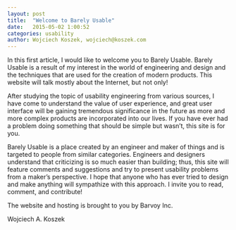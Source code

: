 ```yaml
---
layout: post
title:  "Welcome to Barely Usable"
date:   2015-05-02 1:00:52
categories: usability
author: Wojciech Koszek, wojciech@koszek.com
---
```


In this first article, I would like to welcome you to Barely Usable. Barely
Usable is a result of my interest in the world of engineering and design and
the techniques that are used for the creation of modern products. This
website will talk mostly about the Internet, but not only!

After studying the topic of usability engineering from various sources, I
have come to understand the value of user experience, and great user
interface will be gaining tremendous significance in the future as more and
more complex products are incorporated into our lives. If you have ever had
a problem doing something that should be simple but wasn’t, this site is for
you.

Barely Usable is a place created by an engineer and maker of things and is
targeted to people from similar categories. Engineers and designers
understand that criticizing is so much easier than building; thus, this site
will feature comments and suggestions and try to present usability problems
from a maker’s perspective. I hope that anyone who has ever tried to design
and make anything will sympathize with this approach.
I invite you to read, comment, and contribute!

The website and hosting is brought to you by Barvoy Inc.

Wojciech A. Koszek
